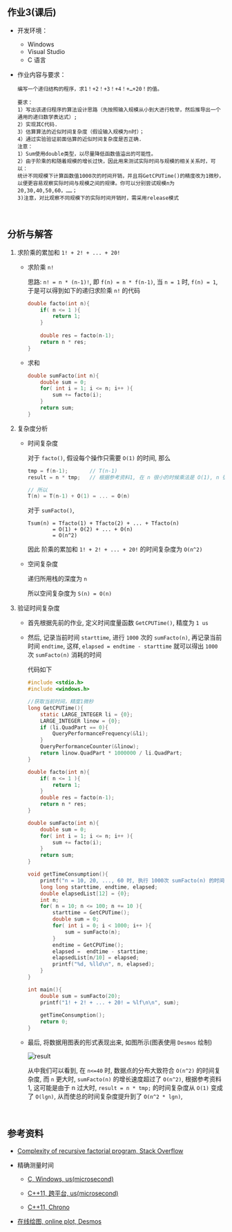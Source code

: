 ##	作业3(课后)

*	开发环境：

	*	Windows
	*	Visual Studio
	*	C 语言

*	作业内容与要求：

	```
	编写一个递归结构的程序，求1！+2！+3！+4！+…+20！的值。

	要求：
	1）写出该递归程序的算法设计思路（先按照输入规模从小到大进行枚举，然后推导出一个通用的递归数学表达式）;
	2）实现其C代码.
	3）估算算法的近似时间复杂度（假设输入规模为n时）；
	4）通过实验验证前面估算的近似时间复杂度是否正确.
	注意：
	1）Sum使用double类型，以尽量降低函数值溢出的可能性。
	2）由于阶乘的和随着规模的增长过快，因此用来测试实际时间与规模的相关关系时，可以：
	统计不同规模下计算函数值1000次的时间开销，并且将GetCPUTime()的精度改为1微秒，
	以便更容易观察实际时间与规模之间的规律。你可以分别尝试规模n为20,30,40,50,60，……；
	3)注意，对比观察不同规模下的实际时间开销时，需采用release模式
	```

	<br>

##	分析与解答

1.	求阶乘的累加和 `1! + 2! + ... + 20!`

	*	求阶乘 `n!`

		思路: `n! = n * (n-1)!`, 即 `f(n) = n * f(n-1)`, 当 `n = 1` 时, `f(n) = 1`, 于是可以得到如下的递归求阶乘 `n!` 的代码

		```c
		double facto(int n){
			if( n <= 1 ){
				return 1;
			}
			
			double res = facto(n-1);
			return n * res;
		}
		```

	*	求和

		```c
		double sumFacto(int n){
			double sum = 0;
			for( int i = 1; i <= n; i++ ){
				sum += facto(i);
			}
			return sum;
		}
		```

2.	复杂度分析

	*	时间复杂度

		对于 `facto()`, 假设每个操作只需要 `O(1)` 的时间, 那么

		```c
		tmp = f(n-1);       // T(n-1)
		result = n * tmp;   // 根据参考资料1, 在 n 很小的时候乘法是 O(1), n 很大的时候可能达到 O(lg n)
		
		// 所以
		T(n) = T(n-1) + O(1) = ... = O(n)
		```

		对于 `sumFacto()`,

		```
		Tsum(n) = Tfacto(1) + Tfacto(2) + ... + Tfacto(n)
		        = O(1) + O(2) + ... + O(n)
		        = O(n^2)
		```

		因此 阶乘的累加和 `1! + 2! + ... + 20!` 的时间复杂度为 `O(n^2)`

	*	空间复杂度

		递归所用栈的深度为 `n`

		所以空间复杂度为 `S(n) = O(n)`

3.	验证时间复杂度

	*	首先根据先前的作业, 定义时间度量函数 `GetCPUTime()`, 精度为 `1 us`

	*	然后, 记录当前时间 `starttime`, 进行 `1000` 次的 `sumFacto(n)`, 再记录当前时间 `endtime`, 这样, `elapsed = endtime - starttime` 就可以得出 `1000` 次 `sumFacto(n)` 消耗的时间

		代码如下

		```c
		#include <stdio.h>
		#include <windows.h>

		//获取当前时间，精度1微秒
		long GetCPUTime(){
			static LARGE_INTEGER li = {0};
			LARGE_INTEGER linow = {0};
			if (li.QuadPart == 0){
				QueryPerformanceFrequency(&li);
			}
			QueryPerformanceCounter(&linow);
			return linow.QuadPart * 1000000 / li.QuadPart;
		}

		double facto(int n){
			if( n <= 1 ){
				return 1;
			}
			double res = facto(n-1);
			return n * res;
		}

		double sumFacto(int n){
			double sum = 0;
			for( int i = 1; i <= n; i++ ){
				sum += facto(i);
			}
			return sum;
		}

		void getTimeConsumption(){
			printf("n = 10, 20, ..., 60 时, 执行 1000次 sumFacto(n) 的时间开销 (us)\n");
			long long starttime, endtime, elapsed;
			double elapsedList[12] = {0};
			int n;
			for( n = 10; n <= 100; n += 10 ){
				starttime = GetCPUTime();
				double sum = 0;
				for( int i = 0; i < 1000; i++ ){
					sum = sumFacto(n);
				}
				endtime = GetCPUTime();
				elapsed =  endtime - starttime;
				elapsedList[n/10] = elapsed;
				printf("%d, %lld\n", n, elapsed);
			}
		}

		int main(){
			double sum = sumFacto(20);
			printf("1! + 2! + ... + 20! = %lf\n\n", sum);
			
			getTimeConsumption();
			return 0;
		}
		```

	*	最后, 将数据用图表的形式表现出来, 如图所示(图表使用 `Desmos` 绘制)

		![result](https://github.com/jJayyyyyyy/USTC-2018-Smester-1/blob/master/Practical%20Algorithm%20Desgin/homework/hw03/assets/result.png)

		从中我们可以看到, 在 `n<=40` 时, 数据点的分布大致符合 `O(n^2)` 的时间复杂度, 而 `n` 更大时, `sumFacto(n)` 的增长速度超过了 `O(n^2)`, 根据参考资料1, 这可能是由于 n 过大时, `result = n * tmp;` 的时间复杂度从 `O(1)` 变成了 `O(lgn)`, 从而使总的时间复杂度提升到了 `O(n^2 * lgn)`,

	<br>

##	参考资料

*	[Complexity of recursive factorial program, Stack Overflow](https://stackoverflow.com/questions/2327244/complexity-of-recursive-factorial-program/6195662)

*	精确测量时间

	*	[C, Windows, us(microsecond)](https://msdn.microsoft.com/en-us/library/windows/desktop/ms644905(v=vs.85).aspx)

	*	[C++11, 跨平台, us(microsecond)](https://stackoverflow.com/questions/23615776/measure-time-milliseconds-or-microseconds-for-windows-c)

	*	[C++11, Chrono](https://en.cppreference.com/w/cpp/chrono)

*	[在线绘图, online plot, Desmos](https://www.desmos.com/calculator)
